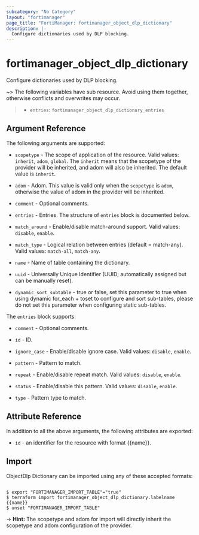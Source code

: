 ```yaml
---
subcategory: "No Category"
layout: "fortimanager"
page_title: "FortiManager: fortimanager_object_dlp_dictionary"
description: |-
  Configure dictionaries used by DLP blocking.
---
```


# fortimanager_object_dlp_dictionary
Configure dictionaries used by DLP blocking.

~> The following variables have sub resource. Avoid using them together, otherwise conflicts and overwrites may occur.
>- `entries`: `fortimanager_object_dlp_dictionary_entries`



## Argument Reference


The following arguments are supported:

* `scopetype` - The scope of application of the resource. Valid values: `inherit`, `adom`, `global`. The `inherit` means that the scopetype of the provider will be inherited, and adom will also be inherited. The default value is `inherit`.
* `adom` - Adom. This value is valid only when the `scopetype` is `adom`, otherwise the value of adom in the provider will be inherited.

* `comment` - Optional comments.
* `entries` - Entries. The structure of `entries` block is documented below.
* `match_around` - Enable/disable match-around support. Valid values: `disable`, `enable`.

* `match_type` - Logical relation between entries (default = match-any). Valid values: `match-all`, `match-any`.

* `name` - Name of table containing the dictionary.
* `uuid` - Universally Unique Identifier (UUID; automatically assigned but can be manually reset).
* `dynamic_sort_subtable` - true or false, set this parameter to true when using dynamic for_each + toset to configure and sort sub-tables, please do not set this parameter when configuring static sub-tables.

The `entries` block supports:

* `comment` - Optional comments.
* `id` - ID.
* `ignore_case` - Enable/disable ignore case. Valid values: `disable`, `enable`.

* `pattern` - Pattern to match.
* `repeat` - Enable/disable repeat match. Valid values: `disable`, `enable`.

* `status` - Enable/disable this pattern. Valid values: `disable`, `enable`.

* `type` - Pattern type to match.


## Attribute Reference

In addition to all the above arguments, the following attributes are exported:
* `id` - an identifier for the resource with format {{name}}.

## Import

ObjectDlp Dictionary can be imported using any of these accepted formats:
```

$ export "FORTIMANAGER_IMPORT_TABLE"="true"
$ terraform import fortimanager_object_dlp_dictionary.labelname {{name}}
$ unset "FORTIMANAGER_IMPORT_TABLE"
```
-> **Hint:** The scopetype and adom for import will directly inherit the scopetype and adom configuration of the provider.
